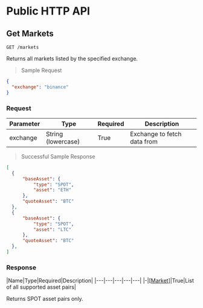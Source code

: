 # Public HTTP API

## Get Markets

`GET /markets`

Returns all markets listed by the specified exchange.

> Sample Request

```json
{
  "exchange": "binance"
}
```

### Request

|Parameter|Type|Required|Description|
|---|---|---|---|
|exchange|String (lowercase) |True|Exchange to fetch data from|

> Successful Sample Response

```json
[
  {
      "baseAsset": {
          "type": "SPOT",
          "asset": "ETH"
      },
      "quoteAsset": "BTC"
  },
  {
      "baseAsset": {
          "type": "SPOT",
          "asset": "LTC"
      },
      "quoteAsset": "BTC"
  },
]
```

### Response

|Name|Type|Required|Description|
|---|---|---|---|---|
|-|[[Market](#market)]|True|List of all supported asset pairs|

<aside class="notice">
Returns SPOT asset pairs only.
</aside>
<!-- ### Market

|Name|Type|Required|Description|
|---|---|---|---|---|
|baseAsset|String|True|Base asset of the market|
|quoteAsset|String|True|Quote asset of the market| -->

## Get Price

`GET /price`

Returns the current price of the specified market.

> Sample Request

```json
{
  "exchange": "binance",
  "baseAsset": "BTC",
  "quoteAsset": "USDT",
}
```

### Request

|Parameter|Type|Required|Description|
|---|---|---|---|
|exchange|String|True|Exchange to fetch data from|
|baseAsset|String|True|Base asset of market|
|quoteAsset|String|True|Quote asset of market|

<aside class="notice">
  <code>exchange</code> parameter is lowercase, Ex: 'binance', 'coinbase'. Update for <code>exchange</code> to become UPPERCASE will rollout. 
</aside>

> Successful Sample Response

```json
27879.5
```

### Response

|Name|Type|Required|Description|
|---|---|---|---|---|
|-|Float (f64)|True|Price of the asset in units of quote asset|

## Get Best Bid/Offer

`GET /bbo`

Returns the current BBO of the specified market on the specified exchange.

> Sample Request

```json
{
  "exchange": "binance",
  "baseAsset": "BTC",
  "quoteAsset": "USDT",
}
```

### Request

|Parameter|Type|Required|Description|
|---|---|---|---|
|exchange|String|True|Exchange to fetch data from|
|baseAsset|String|True|Base asset of market|
|quoteAsset|String|True|Quote asset of market|

<aside class="notice">
  <code>exchange</code> parameter is lowercase, Ex: 'binance', 'coinbase'. Update for <code>exchange</code> to become UPPERCASE will rollout. 
</aside>

> Successful Sample Response

```json
{
  "bid": {
    "price": 27879.5,
    "quantity": 1.5,
  },
  "ask": {
    "price": 27879.5,
    "quantity": 1.5,
  }
}
```

### Response

|Name|Type|Required|Description|
|---|---|---|---|---|
|bid|[Bid](#bid)|True|Current best bid of the market|
|ask|[Ask](#ask)|True|Current best ask of the market|


## Get Orderbook

`GET /orderbook`

Returns a snapshot of the current L2 orderbook for the specified market. Bids are sorted in descending order, and asks are sorted in ascending order. Because it is an L2 snapshot, bids and asks are aggregated by price level.

> Sample Request

```json
{
	"exchange": "binance",
	"base_asset": "BTC",
	"quote_asset": "USDT"
}
```

### Request

|Parameter|Type|Required|Description|
|---|---|---|---|
|exchange|String|True|Exchange to fetch data from|
|base_asset|String|True|Base asset of market|
|quote_asset|String|True|Quote asset of market|

<aside class="notice">
  <code>exchange</code> parameter is lowercase, Ex: 'binance', 'coinbase'. Update for <code>exchange</code> to become UPPERCASE will rollout. 
</aside>
 
> Successful Sample Response

```json
{
  "bids": [
    {                       //  Bid Data Type
      "price": 27000.00,
      "quantity": 1.5,
    },
    {
      "price": 26000.00,
      "quantity": 5.0,
    }
  ],
  "asks": [
    {                       //  Ask Data Type
      "price": 27500.00,
      "quantity": 1,
    },
    {
      "price": 29000.00,
      "quantity": 10.0,
    }
  ]
}

```

### Response

|Name|Type|Required|Description|
|---|---|---|---|---|
|bids|[[Bid](#bid)]|True|List of buy orders — Bid data type. See Schema.|
|asks|[[Ask](#ask)]|True|List of sell orders — Ask data type. See Schema.|

## Get Trades

`GET /trades`

Returns trades for the specified market within the specified time window. 

The default pageSize is 50, and the default pageNumber is 0 (pages are 0-indexed).

If neither startTime or endTime is specified, the server will return the first page of the most recent trades. The client may choose to specify just a startTime, just an endTime, or both.

Trades are returned in increasing order of their timestamp.

> Sample Request

```json
{
  "exchange": "binance",
  "baseAsset": "BTC",
  "quoteAsset": "USDT",
  "startTime": 1679443991.61,
  "endTime": 1679444001.61,
  "pageSize": 50,
  "pageNumber": 0
}
```
<aside class="notice">
Specifying <code>startTime</code>, <code>endTime</code>,<code>pageSize</code>,and <code>pageNumber</code> are currently a work in progress. Currently, this endpoint provides users with the most recent trade which occured.
</aside>

### Request

|Parameter|Type|Default|Description|
|---|---|---|---|
|exchange|String|*required*|Exchange to fetch data from.|
|baseAsset|String|*required*|Base asset of market|
|quoteAsset|String|*required*|Quote asset of market|
|startTime|Integer (i32)|null|Start time for fetching data (unix timestamp)|
|endTime|Integer (i32)|null|End time for fetching data (unix timestamp)|
|pageSize|Integer (i32)|50|Page size for paginated responses|
|pageNumber|Integer (i32)|0|Page number for paginated responses|

<aside class="notice">
  <code>exchange</code> parameter is lowercase, Ex: 'binance', 'coinbase'. Update for <code>exchange</code> to become UPPERCASE will rollout. 
</aside>

> Successful Sample Response

```json
{
    "exchange_market": {
        "exchange": "BINANCE",
        "market": {
            "baseAsset": {
                "type": "SPOT",
                "asset": "BTC"
            },
            "quoteAsset": "USDT"
        }
    },
    "price": 30199.49,
    "quantity": 0.0032,
    "side": "Sell"
}
```

### Response

|Name|Type|Required|Description|
|---|---|---|---|---|
|-|[[Trade](#trade)]|True|List of Trade objects. See Schema.|

<!-- |Name|Type|Required|Description|
|---|---|---|---|---|
|exchange_market|[Exchange Market(#trade)]|True|Contains exchange and market which was traded|
|price|Float (f64)|True|Price of trade units of quote asset|
|quantity| Float (f64)|True|Quantity of trade in units of base asset|
|side|String|True|Direction of taker| -->

<!-- ### Trade

|Name|Type|Required|Description|
|---|---|---|---|---|
|baseAsset|String|True|Base asset of market|
|quoteAsset|String|True|Quote asset of market|
|price|number|True|Price of the trade (in units of quoteAsset)|
|quantity|number|True|Quantity of the trade (in units of baseAsset)|
|side|[Side](#side)|True|Whether the taker bought or sold the baseAsset|
|timestamp|integer(int32)|True|Exchange timestamp for when the trade took place|

### Side

|Value|Description|
|---|---|
|» buy|Represents a buy order or trade|
|» sell|Represents a sell order or trade| -->